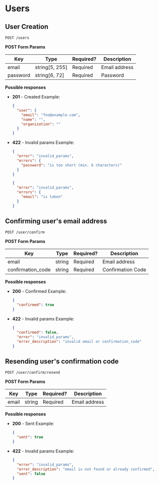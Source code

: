 # Users

## User Creation

```
POST /users
```

**POST Form Params**

| Key      | Type           | Required? | Description   |
| -------- | -------------- | --------- | ------------- |
| email    | string[5, 255] | Required  | Email address |
| password | string[6, 72]  | Required  | Password      |

**Possible responses**

* **201** - Created
  Example:
  ```json
  {
    "user": {
      "email": "foo@example.com",
      "name": "",
      "organization": ""
    }
  }
  ```

* **422** - Invalid params
  Example:
  ```json
  {
    "error": "invalid_params",
    "errors": {
      "password": "is too short (min. 6 characters)"
    }
  }
  ```

  ```json
  {
    "error": "invalid_params",
    "errors": {
      "email": "is taken"
    }
  }
  ```

## Confirming user's email address

```
POST /user/confirm
```

**POST Form Params**

| Key                | Type   | Required? | Description       |
| ------------------ | ------ | --------- | ----------------- |
| email              | string | Required  | Email address     |
| confirmation\_code | string | Required  | Confirmation Code |

**Possible responses**

* **200** - Confirmed
  Example:
  ```json
  {
    "confirmed": true
  }
  ```

* **422** - Invalid params
  Example:
  ```json
  {
    "confirmed": false,
    "error": "invalid_params",
    "error_description": "invalid email or confirmation_code"
  }
  ```

## Resending user's confirmation code

```
POST /user/confirm/resend
```

**POST Form Params**

| Key                | Type   | Required? | Description       |
| ------------------ | ------ | --------- | ----------------- |
| email              | string | Required  | Email address     |

**Possible responses**

* **200** - Sent
  Example:
  ```json
  {
    "sent": true
  }
  ```

* **422** - Invalid params
  Example:
  ```json
  {
    "error": "invalid_params",
    "error_description": "email is not found or already confirmed",
    "sent": false
  }
  ```
